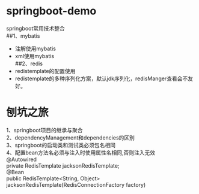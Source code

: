 # springboot-demo
springboot常用技术整合  
##1、mybatis
* 注解使用mybatis
* xml使用mybatis  
##2、redis
* redistemplate的配置使用
* redistemplate的多种序列化方案，默认jdk序列化，redisManger查看会不友好。


# 刨坑之旅
1、springboot项目的继承与聚合   
2、dependencyManagement和dependencies的区别  
3、springboot的启动类和测试类必须包名相同  
4、配置bean方法名必须与注入时使用属性名相同,否则注入无效  
@Autowired  
    private RedisTemplate jacksonRedisTemplate;  
@Bean  
    public RedisTemplate<String, Object> jacksonRedisTemplate(RedisConnectionFactory factory) 

